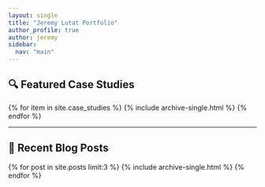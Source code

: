 ```yaml
---
layout: single
title: "Jeremy Lutat Portfolio"
author_profile: true
author: jeremy
sidebar:
  nav: "main"
---
```


## 🔍 Featured Case Studies

{% for item in site.case_studies %}
  {% include archive-single.html %}
{% endfor %}

---

## 📰 Recent Blog Posts

{% for post in site.posts limit:3 %}
  {% include archive-single.html %}
{% endfor %}